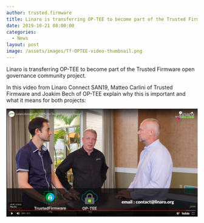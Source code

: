 ```yaml
---
author: trusted.firmware
title: Linaro is transferring OP-TEE to become part of the Trusted Firmware project
date: 2019-10-21 08:00:00
categories:
  - News
layout: post
image: /assets/images/Tf-OPTEE-video-thumbnail.png
---
```


Linaro is transferring OP-TEE to become part of the Trusted Firmware open governance community project.

In this video from Linaro Connect SAN19, Matteo Carlini of Trusted Firmware and Joakim Bech of OP-TEE explain why this is important and what it means for both projects:

[![Linaro donates OP-TEE to the Trusted Firmware Project](/assets/images/Tf-OPTEE-video-thumbnail.png)](https://www.youtube.com/watch?v=-vuEiZr0LtU "Linaro donates OP-TEE to the Trusted Firmware Project")
